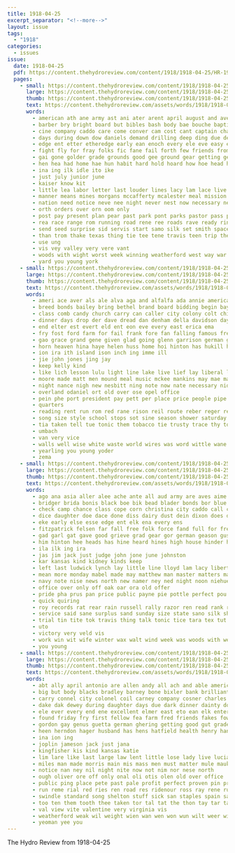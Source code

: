 ```yaml
---
title: 1918-04-25
excerpt_separator: "<!--more-->"
layout: issue
tags:
  - "1918"
categories:
  - issues
issue:
  date: 1918-04-25
  pdf: https://content.thehydroreview.com/content/1918/1918-04-25/HR-1918-04-25.pdf
  pages:
    - small: https://content.thehydroreview.com/content/1918/1918-04-25/small/HR-1918-04-25-01.jpg
      large: https://content.thehydroreview.com/content/1918/1918-04-25/large/HR-1918-04-25-01.jpg
      thumb: https://content.thehydroreview.com/content/1918/1918-04-25/thumbnails/HR-1918-04-25-01.jpg
      text: https://content.thehydroreview.com/assets/words/1918/1918-04-25/HR-1918-04-25-01.txt
      words:
        - american ath ane army ast ani ater arent april august and ave ace are ange america alli akes able ain askin ach all
        - barber bry bright board but bibles bash body bae bouche baptist born been bring book bead best boys ben begin blow bros business battle bridges buy busing bixler baris baha big
        - cine company caddo care come conver cam cost cant captain chance chang county cee caren che crosswhite class call cain col camp cue cot church can close
        - days during down dow daniels demand drilling deep ding due deal day dinn den
        - edge ent etter etheredge early ean enoch every ele eve easy economy
        - fight fly for fray folks fic fane fail forth few friends from found first fines fuel farm free fae
        - gai gone golder grade grounds good gee ground gear getting gene gette gen goes grain
        - hen hea had home hae hun habit hard hold hoard how hoe head has high held honor hout hee hydro her hin horns hird hommes howe hie hag hone
        - ina ing ilk idle ito ike
        - just july junior june
        - kaiser know kit
        - little lea labor letter last louder lines lacy lam lace live living lino line lump less ler let liberal like late lay
        - manner means mines morgans mccafferty mcalester meal mission miss more most mine mercury main miles men maline must man may made mee march mill morning many miners much
        - nation need notice neve nee night never nest now necessary ney nan nost new not nem
        - orth orders over orn oom only
        - post pay present plan pear past park pont parks pastor pass por phe pos petter part pua paso postal per points public pleasure price
        - rea race range rom running road rene ree roads rave ready ring rowan ram rock reno
        - send seed surprise sid servis start samo silk set smith space style som stock service season second see seaman settle supply saleh show sumers sell sunday states special seo subject school square sister sein sacks stand saturday summer sia salt sieg store senior state
        - than trom thake texas thing tie tee tene travis teen trip the thal then torn tees tow tess ton tat tor tho top talk tha tree teed take tal
        - use ung
        - vis vey valley very vere vant
        - woods with wight worst week winning weatherford west way war well washington while wee wish write want wit wat winter work williams weal white willis will wil weeks was
        - yard you young york
    - small: https://content.thehydroreview.com/content/1918/1918-04-25/small/HR-1918-04-25-02.jpg
      large: https://content.thehydroreview.com/content/1918/1918-04-25/large/HR-1918-04-25-02.jpg
      thumb: https://content.thehydroreview.com/content/1918/1918-04-25/thumbnails/HR-1918-04-25-02.jpg
      text: https://content.thehydroreview.com/assets/words/1918/1918-04-25/HR-1918-04-25-02.txt
      words:
        - ameri ace aver als ale alva aga and alfalfa ada annie american ago all agent are alt aid ave ard april ade allen ally ator ana
        - breed bonds bailey bring bethel brand board bidding begin bay both bale big barn brides beaver buff baby better bulls burley buy
        - class comb candy church carry can caller city colony colt child coll case care choice come con cross cover cobb caddo car candies comfort cedar call county clerk carver cash cave camp
        - dinner days drop der dave dread dan denham della davidson day doctor dats danger
        - end elter est evert eld ent eon eve every east erica ema
        - fry fost ford farm for fail frank fore fan falling famous fresh from first few friends farrell friday fee
        - gao grace grand gene given glad going glenn garrison german glass gore gil ground good geary
        - horn heaven hina haye helen huss home hoi hinton has hukill hey howe hose him herndon hail hay hair hie hot her hereford homme hand house hart held hor hydro
        - ion ira ith island ison inch ing imme ill
        - jie john jones jing jay
        - keep kelly kind
        - like lich lesson lulu light line lake live lief lay liberal last libel lucky lone lunch longer leer lucile liberty lent lacy litle lawler left look
        - moore made matt men mound meal music mckee mankins may mae mare mellow mate mee more mauk money mire madeline mills morning model mules miss moe miller mall most monday matter mankin
        - night nance nigh new nesbitt ning note now nate necessary niday nation nee not noon north nur neighbors near
        - overland odaniel ort old over ose opel office
        - pein phe port president pay pett per place price people pipe parian public prayer post pal palmer packard pound pure poor paes
        - quarters
        - reading rent run rom red rane rison reil route reber reger ready rank raw reason rant risk ree rope reg road room russ ren rates robert rata
        - song size style school stops sot sine season shower saturday special sturdy sunday single side see scott service sable schoo second still sing sali stay son session streets spain star sincere stock seling sale saxe strike sun saw spring setting soles
        - tia taken tell tue tonic them tobacco tie trusty trace thy ton thing thur tee tine thralls than thrift thal tho toe town triplett tosh taste talk the
        - umbach
        - van very vice
        - walls well wise white waste world wires was word wittle wane work wil weatherford wedding want war wally wit wate wife win went wat with wold way wart wisely west wren wyatt writer week will wilson wright
        - yearling you young yoder
        - zema
    - small: https://content.thehydroreview.com/content/1918/1918-04-25/small/HR-1918-04-25-03.jpg
      large: https://content.thehydroreview.com/content/1918/1918-04-25/large/HR-1918-04-25-03.jpg
      thumb: https://content.thehydroreview.com/content/1918/1918-04-25/thumbnails/HR-1918-04-25-03.jpg
      text: https://content.thehydroreview.com/assets/words/1918/1918-04-25/HR-1918-04-25-03.txt
      words:
        - ago ana asia aller alee ache ante all aud army are aves aime ander ane adame and aid april ade allen alto age aly america
        - bridger brida bonis black boe bik bead blader bonds bor blue beckwith best been but bay breed benes bot blade bis broom bond brother bishop bott bae big buy bee braley bottle back blithe boys brown
        - check camp chance class cope corn christina city caddo call con come chaj clear chee cox christian copenhagen cade crawford close conte coats cour coke church county car company cutting court cousin code cattle cart can clyde clock claude
        - dice daughter doe dace done diss dairy dust dein dixon does day during don death dean derge der dress dat dale drag ditmore
        - eke early else esse edge ent elk ena every ens
        - fitzpatrick felsen far fall free folk force fand full for fresh friend few fost found flow fellow field foote fine front frost famous fun ford folks friday frank fromm from
        - gad garl gat gave good grieve grad gear gor german geason gush getty grass gone game
        - him hinton hee heads has hine heard hines high house hinder had harry health hang hal homes hearty head hones home hes heart hydro her homer handle hardware
        - ila ilk ing ira
        - jas jim jack just judge john jone june johnston
        - kar kansas kind kidney kinds keep
        - left last ludwick lynch lay little line lloyd lam lacy liberty loft loan large lies loyal lot
        - mean more monday mabel made may matthew man master matters marshall most mason mon manges mele mae model money must milk mir march mary miss marsh
        - navy note nise news north new namer ney ned night noon niehues now notice not numbers need
        - office over only off oak oar ora old offer
        - pride pha prus pan price public payne pie pottle perfect pou per poplin presta pitzer pot pee pene perry paros pro plunk punt pet pump pretty plants press pepi pole pella parks phe
        - quick quiring
        - roy records rat rear rain russell rally razor ren read rank river rough room reg robe
        - service said sane surplus sand sunday size state sano silk shavers sage season son samand scott sule small sewing shield set sister strate sear sik sick stock she sam saturday still start sales suits selling shumate such shamley sae sian shepherd say ser south sale sea safe sine serge sparks store silks see short suit saya stover sat
        - trial tin tite tok travis thing talk tonic tice tara tex tut tope them than tun the trip thal tor ten thralls teuton tan then tates tae teen ton trust
        - uto
        - victory very veld vis
        - work win wit wife winter wax walt wind week was woods with well weatherford will went wil wat water wood wee wonders wool wert world wear want weeks wheat war wash why
        - you young
    - small: https://content.thehydroreview.com/content/1918/1918-04-25/small/HR-1918-04-25-04.jpg
      large: https://content.thehydroreview.com/content/1918/1918-04-25/large/HR-1918-04-25-04.jpg
      thumb: https://content.thehydroreview.com/content/1918/1918-04-25/thumbnails/HR-1918-04-25-04.jpg
      text: https://content.thehydroreview.com/assets/words/1918/1918-04-25/HR-1918-04-25-04.txt
      words:
        - abt ally april antonio are allen andy all ach and able american ann alfred ain aro
        - big but body blacks bradley barney bone bixler bank brilliant barn bien buy bottles bis bote bays buckmaster back best black busi business bring boon bryant breeding bloom bar beni burgman
        - carry connel city colonel coil carney company cosner charles clyde close came coa cedar coco count cunningham claridge cai caras cece council can care caller camp county canyon chas car cate cannon colt colts cross
        - dake dak dewey during daughter days due dark dinner dainty dollar dene dia down dunning day dir
        - ele ever every end ene excellent elmer east eto ean elk enter
        - found friday fry first fellow fea farm fred friends fakes fowls free florida fin for fey fellows from favors
        - gordon gay genus guetta german ghering getting good gut grade given goon gare guter
        - heen herndon hager husband has hens hatfield health henry han her happy hak holstein hinton hands henke hand hen half high hee head him home hort hydro
        - ina ion ing
        - joplin jameson jack just jana
        - kingfisher kis kind kansas katie
        - lim lare like last large law lent little lose lady live lucian
        - miles man made morris main mis mass men must matter mule mauk may mon mild miss meeks much motel many mares moyse munday mealy mare mea morgan mies mile money mee mauer
        - notice nan ney nil night nite now not nim nor nese north
        - ough oliver ore off only onal oli otis olen old over office
        - public ping place pete past pale profit perfect proven pin price pleasant pine points people pounds pack plenty pure pat
        - run reme rial red ries ren road res ridenour ross ray rene rusty ridge ran rain rush russell
        - swindle standard song shelton stuff sick san staples spain sale swartzendruber son step sat states settle solar still stella strength season second south seas selling stallion show saturday sleep sill sieg size service school stock surgeon sch save sell stamp sain shown stand stands style scott stamps sunday surprise small
        - too ten them tooth thee taken tor tal tat the thon tay tar takes talkington tho then tec take tan tee train try tom
        - val view vite valentine very virginia vis
        - weatherford weak wil weight wien wan wen won wun wilt weer willie wagon wine week with wist well will west war work werk world was
        - yeoman yee you
---
```


The Hydro Review from 1918-04-25

<!--more-->

